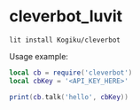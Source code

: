 # cleverbot_luvit

``lit install Kogiku/cleverbot``

Usage example:
```lua
local cb = require('cleverbot')
local cbKey = '<API_KEY_HERE>'

print(cb.talk('hello', cbKey))
```
